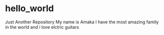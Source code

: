 # hello_world
Just Another Repository
My name is Amaka
I have the most amazing family in the world and i love elctric guitars
